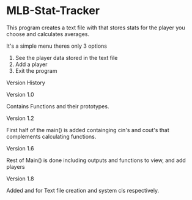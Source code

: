 # MLB-Stat-Tracker
This program creates a text file with that stores stats for the player you choose and calculates averages.

It's a simple menu theres only 3 options

1. See the player data stored in the text file
2. Add a player
3. Exit the program
   
Version History

Version 1.0

Contains Functions and their prototypes.

Version 1.2

First half of the main() is added containging cin's and cout's that complements calculating functions.

Version 1.6

Rest of Main() is done including outputs and functions to view, and add players

Version 1.8

Added <ffstream> and <cstdlib> for Text file creation and system cls respectively.
